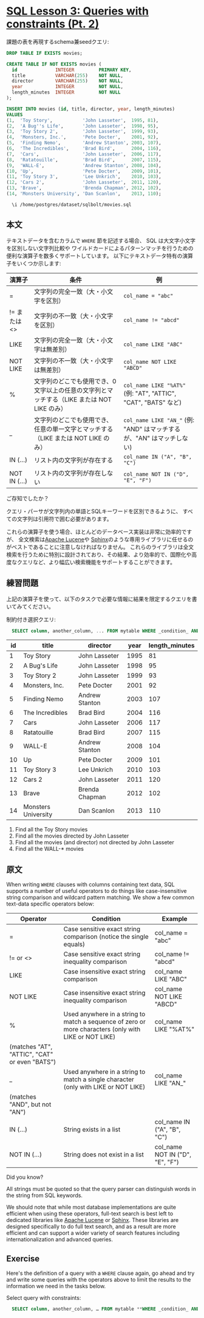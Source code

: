 # [SQL Lesson 3: Queries with constraints (Pt. 2)](https://sqlbolt.com/lesson/select_queries_with_constraints_pt_2)

課題の表を再現するschema兼seedクエリ:

```SQL
DROP TABLE IF EXISTS movies;

CREATE TABLE IF NOT EXISTS movies (
  id              INTEGER         PRIMARY KEY,
  title           VARCHAR(255)    NOT NULL,
  director        VARCHAR(255)    NOT NULL,
  year            INTEGER         NOT NULL,
  length_minutes  INTEGER         NOT NULL
);

INSERT INTO movies (id, title, director, year, length_minutes)
VALUES
(1,  'Toy Story',           'John Lasseter',  1995, 81),
(2,  'A Bug''s Life',       'John Lasseter',  1998, 95),
(3,  'Toy Story 2',         'John Lasseter',  1999, 93),
(4,  'Monsters, Inc.',      'Pete Docter',    2001, 92),
(5,  'Finding Nemo',        'Andrew Stanton', 2003, 107),
(6,  'The Incredibles',     'Brad Bird',      2004, 116),
(7,  'Cars',                'John Lasseter',  2006, 117),
(8,  'Ratatouille',         'Brad Bird',      2007, 115),
(9,  'WALL-E',              'Andrew Stanton', 2008, 104),
(10, 'Up',                  'Pete Docter',    2009, 101),
(11, 'Toy Story 3',         'Lee Unkrich',    2010, 103),
(12, 'Cars 2',              'John Lasseter',  2011, 120),
(13, 'Brave',               'Brenda Chapman', 2012, 102),
(14, 'Monsters University', 'Dan Scanlon',    2013, 110);
```

```psql
  \i /home/postgres/dataset/sqlbolt/movies.sql
```

## 本文

テキストデータを含むカラムで `WHERE` 節を記述する場合、
SQL は大文字小文字を区別しない文字列比較や
ワイルドカードによるパターンマッチを行うための便利な演算子を数多くサポートしています。
以下にテキストデータ特有の演算子をいくつか示します:

| 演算子       | 条件                                                                                       | 例                                                                    |
| ------------ | ------------------------------------------------------------------------------------------ | --------------------------------------------------------------------- |
| =            | 文字列の完全一致（大・小文字を区別）                                                       | `col_name = "abc"`                                                    |
| != または <> | 文字列の不一致（大・小文字を区別）                                                         | `col_name != "abcd"`                                                  |
| LIKE         | 文字列の完全一致（大・小文字は無差別）                                                     | `col_name LIKE "ABC"`                                                 |
| NOT LIKE     | 文字列の不一致（大・小文字は無差別）                                                       | `col_name NOT LIKE "ABCD"`                                            |
| %            | 文字列のどこでも使用でき、0文字以上の任意の文字列とマッチする（LIKE または NOT LIKE のみ） | `col_name LIKE "%AT%"` (例: "AT", "ATTIC", "CAT", "BATS" など)        |
| _            | 文字列のどこでも使用でき、任意の単一文字とマッチする（LIKE または NOT LIKE のみ）          | `col_name LIKE "AN_"` (例: "AND" はマッチするが、"AN" はマッチしない) |
| IN (…)       | リスト内の文字列が存在する                                                                 | `col_name IN ("A", "B", "C")`                                         |
| NOT IN (…)   | リスト内の文字列が存在しない                                                               | `col_name NOT IN ("D", "E", "F")`                                     |

ご存知でしたか？

クエリ・パーサが文字列内の単語とSQLキーワードを区別できるように、
すべての文字列は引用符で囲む必要があります。

これらの演算子を使う場合、ほとんどのデータベース実装は非常に効率的ですが、
全文検索は[Apache Lucene](http://lucene.apache.org)や
[Sphinx](http://sphinxsearch.com)のような専用ライブラリに任せるのがベストであることに注意しなければなりません。
これらのライブラリは全文検索を行うために特別に設計されており、その結果、より効率的で、国際化や高度なクエリなど、より幅広い検索機能をサポートすることができます。

## 練習問題

上記の演算子を使って、以下のタスクで必要な情報に結果を限定するクエリを書いてみてください。

制約付き選択クエリ:

```SQL
  SELECT column, another_column, ... FROM mytable WHERE _condition_ AND/OR _another_condition_ AND/OR ...;
```

| id  | title               | director       | year | length_minutes |
| --- | ------------------- | -------------- | ---- | -------------- |
| 1   | Toy Story           | John Lasseter  | 1995 | 81             |
| 2   | A Bug's Life        | John Lasseter  | 1998 | 95             |
| 3   | Toy Story 2         | John Lasseter  | 1999 | 93             |
| 4   | Monsters, Inc.      | Pete Docter    | 2001 | 92             |
| 5   | Finding Nemo        | Andrew Stanton | 2003 | 107            |
| 6   | The Incredibles     | Brad Bird      | 2004 | 116            |
| 7   | Cars                | John Lasseter  | 2006 | 117            |
| 8   | Ratatouille         | Brad Bird      | 2007 | 115            |
| 9   | WALL-E              | Andrew Stanton | 2008 | 104            |
| 10  | Up                  | Pete Docter    | 2009 | 101            |
| 11  | Toy Story 3         | Lee Unkrich    | 2010 | 103            |
| 12  | Cars 2              | John Lasseter  | 2011 | 120            |
| 13  | Brave               | Brenda Chapman | 2012 | 102            |
| 14  | Monsters University | Dan Scanlon    | 2013 | 110            |

1. Find all the Toy Story movies
2. Find all the movies directed by John Lasseter
3. Find all the movies (and director) not directed by John Lasseter
4. Find all the WALL-* movies

## 原文

When writing `WHERE` clauses with columns containing text data, SQL supports a number of useful operators to do things like case-insensitive string comparison and wildcard pattern matching. We show a few common text-data specific operators below:

| Operator                                      | Condition                                                                                             | Example                         |
| --------------------------------------------- | ----------------------------------------------------------------------------------------------------- | ------------------------------- |
| =                                             | Case sensitive exact string comparison (notice the single equals)                                     | col_name = "abc"                |
| != or <>                                      | Case sensitive exact string inequality comparison                                                     | col_name != "abcd"              |
| LIKE                                          | Case insensitive exact string comparison                                                              | col_name LIKE "ABC"             |
| NOT LIKE                                      | Case insensitive exact string inequality comparison                                                   | col_name NOT LIKE "ABCD"        |
| %                                             | Used anywhere in a string to match a sequence of zero or more characters (only with LIKE or NOT LIKE) | col_name LIKE "%AT%"            |
| (matches "AT", "ATTIC", "CAT" or even "BATS") |                                                                                                       |                                 |
| _                                             | Used anywhere in a string to match a single character (only with LIKE or NOT LIKE)                    | col_name LIKE "AN_"             |
| (matches "AND", but not "AN")                 |                                                                                                       |                                 |
| IN (…)                                        | String exists in a list                                                                               | col_name IN ("A", "B", "C")     |
| NOT IN (…)                                    | String does not exist in a list                                                                       | col_name NOT IN ("D", "E", "F") |

Did you know?

All strings must be quoted so that the query parser can distinguish words in the string from SQL keywords.

We should note that while most database implementations are quite efficient when using these operators, full-text search is best left to dedicated libraries like [Apache Lucene](http://lucene.apache.org/ "Apache Lucene") or [Sphinx](http://sphinxsearch.com/ "Sphinx Search"). These libraries are designed specifically to do full text search, and as a result are more efficient and can support a wider variety of search features including internationalization and advanced queries.

## Exercise

Here's the definition of a query with a `WHERE` clause again, go ahead and try and write some queries with the operators above to limit the results to the information we need in the tasks below.

Select query with constraints:

```SQL
  SELECT column, another_column, … FROM mytable **WHERE _condition_ AND/OR _another_condition_ AND/OR …**;
```
